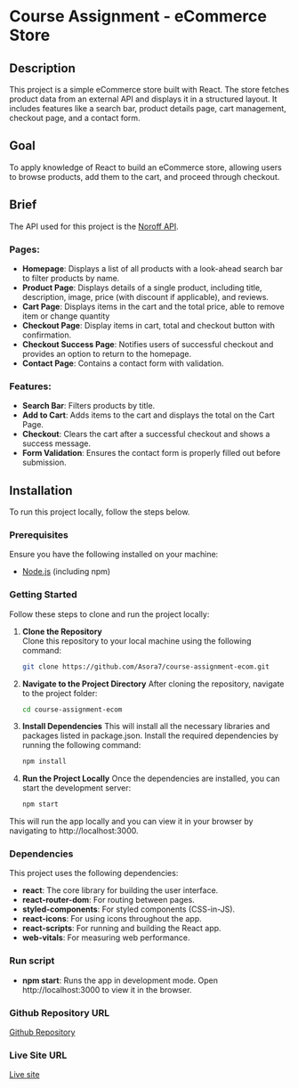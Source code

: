 # Course Assignment - eCommerce Store

## Description

This project is a simple eCommerce store built with React. The store fetches product data from an external API and displays it in a structured layout. It includes features like a search bar, product details page, cart management, checkout page, and a contact form. 

## Goal

To apply knowledge of React to build an eCommerce store, allowing users to browse products, add them to the cart, and proceed through checkout.

## Brief

The API used for this project is the [Noroff API](https://v2.api.noroff.dev/online-shop).

### Pages:
- **Homepage**: Displays a list of all products with a look-ahead search bar to filter products by name.
- **Product Page**: Displays details of a single product, including title, description, image, price (with discount if applicable), and reviews.
- **Cart Page**: Displays items in the cart and the total price, able to remove item or change quantity
- **Checkout Page**: Display items in cart, total and checkout button with confirmation.
- **Checkout Success Page**: Notifies users of successful checkout and provides an option to return to the homepage.
- **Contact Page**: Contains a contact form with validation.

### Features:
- **Search Bar**: Filters products by title.
- **Add to Cart**: Adds items to the cart and displays the total on the Cart Page.
- **Checkout**: Clears the cart after a successful checkout and shows a success message.
- **Form Validation**: Ensures the contact form is properly filled out before submission.

## Installation

To run this project locally, follow the steps below.

### Prerequisites
Ensure you have the following installed on your machine:

- [Node.js](https://nodejs.org/en/) (including npm)

### Getting Started

Follow these steps to clone and run the project locally:

1. **Clone the Repository**  
   Clone this repository to your local machine using the following command:
   ```bash
   git clone https://github.com/Asora7/course-assignment-ecom.git
2. **Navigate to the Project Directory**
   After cloning the repository, navigate to the project folder:
   ```bash
   cd course-assignment-ecom
3. **Install Dependencies**
   This will install all the necessary libraries and packages listed in package.json. Install the required dependencies by running the following command: 
   ```bash
   npm install
4. **Run the Project Locally**
   Once the dependencies are installed, you can start the development server:
   ```bash
   npm start
This will run the app locally and you can view it in your browser by navigating to http://localhost:3000.

### Dependencies
This project uses the following dependencies:
- **react**: The core library for building the user interface.
- **react-router-dom**: For routing between pages.
- **styled-components**: For styled components (CSS-in-JS).
- **react-icons**: For using icons throughout the app.
- **react-scripts**: For running and building the React app.
- **web-vitals**: For measuring web performance.

### Run script
- **npm start**:  Runs the app in development mode. Open http://localhost:3000 to view it in the browser.

### Github Repository URL
[Github Repository](https://github.com/Asora7/course-assignment-ecom)

### Live Site URL
[Live site](https://urbannestecom.netlify.app)



   
